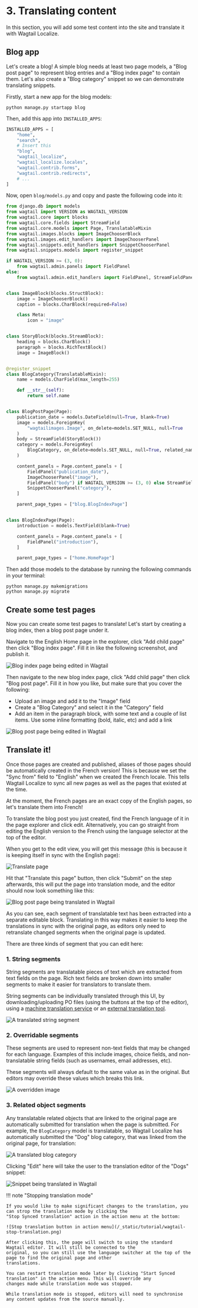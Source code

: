 # 3. Translating content

In this section, you will add some test content into the site and translate it with Wagtail Localize.

## Blog app

Let's create a blog! A simple blog needs at least two page models, a "Blog post page" to represent blog entries and a
"Blog index page" to contain them. Let's also create a "Blog category" snippet so we can demonstrate translating
snippets.

Firstly, start a new app for the blog models:

```shell
python manage.py startapp blog
```

Then, add this app into `INSTALLED_APPS`:

```python
INSTALLED_APPS = [
    "home",
    "search",
    # Insert this
    "blog",
    "wagtail_localize",
    "wagtail_localize.locales",
    "wagtail.contrib.forms",
    "wagtail.contrib.redirects",
    # ...
]
```

Now, open `blog/models.py` and copy and paste the following code into it:

```python
from django.db import models
from wagtail import VERSION as WAGTAIL_VERSION
from wagtail.core import blocks
from wagtail.core.fields import StreamField
from wagtail.core.models import Page, TranslatableMixin
from wagtail.images.blocks import ImageChooserBlock
from wagtail.images.edit_handlers import ImageChooserPanel
from wagtail.snippets.edit_handlers import SnippetChooserPanel
from wagtail.snippets.models import register_snippet

if WAGTAIL_VERSION >= (3, 0):
    from wagtail.admin.panels import FieldPanel
else:
    from wagtail.admin.edit_handlers import FieldPanel, StreamFieldPanel


class ImageBlock(blocks.StructBlock):
    image = ImageChooserBlock()
    caption = blocks.CharBlock(required=False)

    class Meta:
        icon = "image"


class StoryBlock(blocks.StreamBlock):
    heading = blocks.CharBlock()
    paragraph = blocks.RichTextBlock()
    image = ImageBlock()


@register_snippet
class BlogCategory(TranslatableMixin):
    name = models.CharField(max_length=255)

    def __str__(self):
        return self.name


class BlogPostPage(Page):
    publication_date = models.DateField(null=True, blank=True)
    image = models.ForeignKey(
        "wagtailimages.Image", on_delete=models.SET_NULL, null=True
    )
    body = StreamField(StoryBlock())
    category = models.ForeignKey(
        BlogCategory, on_delete=models.SET_NULL, null=True, related_name="blog_posts"
    )

    content_panels = Page.content_panels + [
        FieldPanel("publication_date"),
        ImageChooserPanel("image"),
        FieldPanel("body") if WAGTAIL_VERSION >= (3, 0) else StreamFieldPanel("body"),
        SnippetChooserPanel("category"),
    ]

    parent_page_types = ["blog.BlogIndexPage"]


class BlogIndexPage(Page):
    introduction = models.TextField(blank=True)

    content_panels = Page.content_panels + [
        FieldPanel("introduction"),
    ]

    parent_page_types = ["home.HomePage"]
```

Then add those models to the database by running the following commands in your terminal:

```shell
python manage.py makemigrations
python manage.py migrate
```

## Create some test pages

Now you can create some test pages to translate! Let's start by creating a blog index, then a blog post page under it.

Navigate to the English Home page in the explorer, click "Add child page" then click "Blog index page". Fill it in like
the following screenshot, and publish it.

![Blog index page being edited in Wagtail](/_static/tutorial/wagtail-blog-index-page.png)

Then navigate to the new blog index page, click "Add child page" then click "Blog post page". Fill it in how you like,
but make sure that you cover the following:

- Upload an image and add it to the "Image" field
- Create a "Blog Category" and select it in the "Category" field
- Add an item in the paragraph block, with some text and a couple of list items. Use some inline formatting
  (bold, italic, etc) and add a link

![Blog post page being edited in Wagtail](/_static/tutorial/wagtail-edit-source.png)

## Translate it!

Once those pages are created and published, aliases of those pages should be automatically created in the French version!
This is because we set the "Sync from" field to "English" when we created the French locale. This tells Wagtail Localize
to sync all new pages as well as the pages that existed at the time.

At the moment, the French pages are an exact copy of the English pages, so let's translate them into French!

To translate the blog post you just created, find the French language of it in the page explorer and click edit.
Alternatively, you can go straight from editing the English version to the French using the language selector at the top
of the editor.

When you get to the edit view, you will get this message (this is because it is keeping itself in sync with the English
page):

![Translate page](/_static/tutorial/wagtail-translate-page.png)

Hit that "Translate this page" button, then click "Submit" on the step afterwards, this will put the page into translation
mode, and the editor should now look something like this:

![Blog post page being translated in Wagtail](/_static/tutorial/wagtail-edit-translation.png)

As you can see, each segment of translatable text has been extracted into a separate editable block.
Translating in this way makes it easier to keep the translations in sync with the original page, as editors only need to
retranslate changed segments when the original page is updated.

There are three kinds of segment that you can edit here:

### 1. String segments

String segments are translatable pieces of text which are extracted from text fields on the page. Rich text fields are
broken down into smaller segments to make it easier for translators to translate them.

String segments can be individually translated through this UI, by downloading/uploading PO files (using the buttons at
the top of the editor), using a [machine translation service](/how-to/integrations/machine-translation) or an
[external translation tool](/how-to/integrations/pontoon).

![A translated string segment](/_static/tutorial/wagtail-translated-segment.png)

### 2. Overridable segments

These segments are used to represent non-text fields that may be changed for each language. Examples of this include
images, choice fields, and non-translatable string fields (such as usernames, email addresses, etc).

These segments will always default to the same value as in the original. But editors may override these values which
breaks this link.

![A overridden image](/_static/tutorial/wagtail-overridden-image.png)

### 3. Related object segments

Any translatable related objects that are linked to the original page are automatically submitted for translation when
the page is submitted. For example, the `BlogCategory` model is translatable, so Wagtail Localize has automatically
submitted the "Dog" blog category, that was linked from the original page, for translation:

![A translated blog category](/_static/tutorial/wagtail-translated-snippet.png)

Clicking "Edit" here will take the user to the translation editor of the "Dogs" snippet:

![Snippet being translated in Wagtail](/_static/tutorial/wagtail-edit-snippet-translation.png)

!!! note "Stopping translation mode"

    If you would like to make significant changes to the translation, you can strop the translation mode by clicking the
    "Stop Synced translation" action in the action menu at the bottom:

    ![Stop translation button in action menu](/_static/tutorial/wagtail-stop-translation.png)

    After clicking this, the page will switch to using the standard Wagtail editor. It will still be connected to the
    original, so you can still use the language switcher at the top of the page to find the original page and other
    translations.

    You can restart translation mode later by clicking "Start Synced translation" in the action menu. This will override any
    changes made while translation mode was stopped.

    While translation mode is stopped, editors will need to synchronise any content updates from the source manually.
